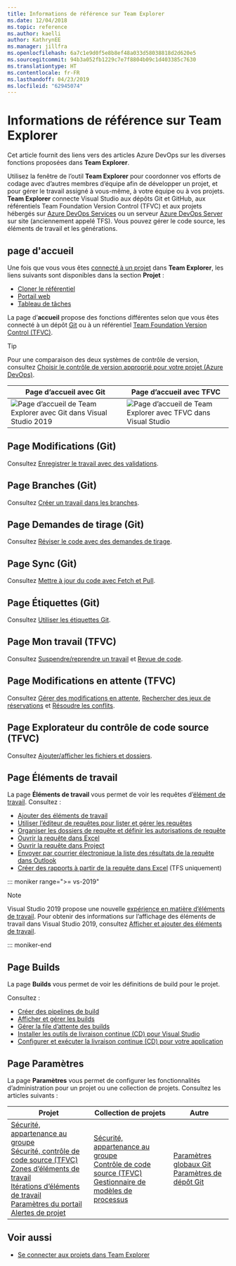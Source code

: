 ```yaml
---
title: Informations de référence sur Team Explorer
ms.date: 12/04/2018
ms.topic: reference
ms.author: kaelli
author: KathrynEE
ms.manager: jillfra
ms.openlocfilehash: 6a7c1e9d0f5e8b8ef48a033d58038818d2d620e5
ms.sourcegitcommit: 94b3a052fb1229c7e7f8804b09c1d403385c7630
ms.translationtype: HT
ms.contentlocale: fr-FR
ms.lasthandoff: 04/23/2019
ms.locfileid: "62945074"
---
```

# <a name="team-explorer-reference"></a>Informations de référence sur Team Explorer

Cet article fournit des liens vers des articles Azure DevOps sur les diverses fonctions proposées dans **Team Explorer**.

Utilisez la fenêtre de l’outil **Team Explorer** pour coordonner vos efforts de codage avec d’autres membres d’équipe afin de développer un projet, et pour gérer le travail assigné à vous-même, à votre équipe ou à vos projets. **Team Explorer** connecte Visual Studio aux dépôts Git et GitHub, aux référentiels Team Foundation Version Control (TFVC) et aux projets hébergés sur [Azure DevOps Services](/azure/devops/user-guide/what-is-azure-devops-services) ou un serveur [Azure DevOps Server](/tfs/index) sur site (anciennement appelé TFS). Vous pouvez gérer le code source, les éléments de travail et les générations.

## <a name="home-page"></a>page d'accueil

Une fois que vous vous êtes [connecté à un projet](../connect-team-project.md) dans **Team Explorer**, les liens suivants sont disponibles dans la section **Projet** :

- [Cloner le référentiel](/azure/devops/repos/git/clone)
- [Portail web](/azure/devops/project/navigation/index)
- [Tableau de tâches](/azure/devops/boards/sprints/task-board)

La page d’**accueil** propose des fonctions différentes selon que vous êtes connecté à un dépôt [Git](/azure/devops/repos/git/gitquickstart?view=vsts&tabs=visual-studio) ou à un référentiel [Team Foundation Version Control (TFVC)](/azure/devops/repos/tfvc/overview).

> [!TIP]
> Pour une comparaison des deux systèmes de contrôle de version, consultez [Choisir le contrôle de version approprié pour votre projet (Azure DevOps)](/azure/devops/repos/tfvc/comparison-git-tfvc).

| Page d’**accueil** avec Git | Page d’**accueil** avec TFVC |
| - | - |
| ![Page d’accueil de Team Explorer avec Git dans Visual Studio 2019](media/team-explorer-reference/team-explorer-git.png) | ![Page d’accueil de Team Explorer avec TFVC dans Visual Studio](media/team-explorer-reference/team-explorer-tfvc.png) |

## <a name="changes-page-git"></a>Page Modifications (Git)

Consultez [Enregistrer le travail avec des validations](/azure/devops/repos/git/commits).

## <a name="branches-page-git"></a>Page Branches (Git)

Consultez [Créer un travail dans les branches](/azure/devops/repos/git/branches).

## <a name="pull-requests-page-git"></a>Page Demandes de tirage (Git)

Consultez [Réviser le code avec des demandes de tirage](/azure/devops/repos/git/pullrequest).

## <a name="sync-page-git"></a>Page Sync (Git)

Consultez [Mettre à jour du code avec Fetch et Pull](/azure/devops/repos/git/pulling).

## <a name="tags-page-git"></a>Page Étiquettes (Git)

Consultez [Utiliser les étiquettes Git](/azure/devops/repos/git/git-tags).

## <a name="my-work-page-tfvc"></a>Page Mon travail (TFVC)

Consultez [Suspendre/reprendre un travail](/azure/devops/repos/tfvc/suspend-your-work-manage-your-shelvesets) et [Revue de code](/azure/devops/repos/tfvc/day-life-alm-developer-suspend-work-fix-bug-conduct-code-review).

## <a name="pending-changes-page-tfvc"></a>Page Modifications en attente (TFVC)

Consultez [Gérer des modifications en attente](/azure/devops/repos/tfvc/develop-code-manage-pending-changes), [Rechercher des jeux de réservations](/azure/devops/repos/tfvc/suspend-your-work-manage-your-shelvesets) et [Résoudre les conflits](/azure/devops/repos/tfvc/resolve-team-foundation-version-control-conflicts).

## <a name="source-control-explorer-page-tfvc"></a>Page Explorateur du contrôle de code source (TFVC)

Consultez [Ajouter/afficher les fichiers et dossiers](/azure/devops/repos/tfvc/add-files-server).

## <a name="work-items-page"></a>Page Éléments de travail

La page **Éléments de travail** vous permet de voir les requêtes d’[élément de travail](/azure/devops/boards/work-items/about-work-items). Consultez :

- [Ajouter des éléments de travail](/azure/devops/boards/backlogs/add-work-items)
- [Utiliser l’éditeur de requêtes pour lister et gérer les requêtes](/azure/devops/boards/queries/using-queries)
- [Organiser les dossiers de requête et définir les autorisations de requête](/azure/devops/boards/queries/set-query-permissions)
- [Ouvrir la requête dans Excel](/azure/devops/boards/backlogs/office/bulk-add-modify-work-items-excel)
- [Ouvrir la requête dans Project](/azure/devops/boards/backlogs/office/create-your-backlog-tasks-using-project)
- [Envoyer par courrier électronique la liste des résultats de la requête dans Outlook](/azure/devops/boards/queries/share-plans)
- [Créer des rapports à partir de la requête dans Excel](/azure/devops/report/excel/create-status-and-trend-excel-reports) (TFS uniquement)

::: moniker range=">= vs-2019"

> [!NOTE]
> Visual Studio 2019 propose une nouvelle [expérience en matière d’éléments de travail](/azure/devops/boards/work-items/set-work-item-experience-vs). Pour obtenir des informations sur l’affichage des éléments de travail dans Visual Studio 2019, consultez [Afficher et ajouter des éléments de travail](/azure/devops/boards/work-items/view-add-work-items).

::: moniker-end

## <a name="builds-page"></a>Page Builds

La page **Builds** vous permet de voir les définitions de build pour le projet.

Consultez :

- [Créer des pipelines de build](/azure/devops/pipelines/tasks/index)
- [Afficher et gérer les builds](/azure/devops/pipelines/overview)
- [Gérer la file d’attente des builds](/azure/devops/pipelines/agents/pools-queues)
- [Installer les outils de livraison continue (CD) pour Visual Studio](/azure/devops/pipelines/apps/cd/azure/aspnet-core-to-acr#install-continuous-delivery-cd-tools-for-visual-studio-2017)
- [Configurer et exécuter la livraison continue (CD) pour votre application](/azure/devops/pipelines/apps/cd/azure/aspnet-core-to-acr#configure-and-execute-continuous-delivery-cd-for-your-app)

## <a name="settings-page"></a>Page Paramètres

La page **Paramètres** vous permet de configurer les fonctionnalités d’administration pour un projet ou une collection de projets. Consultez les articles suivants :

| Projet | Collection de projets | Autre |
| - | - | - |
| [Sécurité, appartenance au groupe](/azure/devops/organizations/security/set-project-collection-level-permissions)<br/>[Sécurité, contrôle de code source (TFVC)](/azure/devops/organizations/security/set-git-tfvc-repository-permissions)<br/>[Zones d’éléments de travail](/azure/devops/organizations/settings/set-area-paths)<br/>[Itérations d’éléments de travail](/azure/devops/organizations/settings/set-iteration-paths-sprints)<br/>[Paramètres du portail](/azure/devops/report/sharepoint-dashboards/configure-or-add-a-project-portal)<br/>[Alertes de projet](/azure/devops/notifications/howto-manage-team-notifications) | [Sécurité, appartenance au groupe](/azure/devops/organizations/security/set-project-collection-level-permissions)<br/>[Contrôle de code source (TFVC)](/azure/devops/repos/tfvc/decide-between-using-local-server-workspace)<br/>[Gestionnaire de modèles de processus](/azure/devops/boards/work-items/guidance/manage-process-templates) | [Paramètres globaux Git](/azure/devops/repos/git/git-config)<br/>[Paramètres de dépôt Git](/azure/devops/repos/git/git-config) |

## <a name="see-also"></a>Voir aussi

- [Se connecter aux projets dans Team Explorer](../../ide/connect-team-project.md)